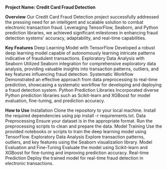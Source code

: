 **Project Name: Credit Card Fraud Detection**

**Overview**
Our Credit Card Fraud Detection project successfully addressed the pressing need for an intelligent and scalable solution to combat electronic transaction fraud. Leveraging TensorFlow, Seaborn, and Python prediction libraries, we achieved significant milestones in enhancing fraud detection systems' accuracy, adaptability, and real-time capabilities.

**Key Features**
Deep Learning Model with TensorFlow
Developed a robust deep learning model capable of autonomously learning intricate patterns indicative of fraudulent transactions.
Exploratory Data Analysis with Seaborn
Utilized Seaborn integration for comprehensive exploratory data analysis, providing valuable insights into transaction patterns, outliers, and key features influencing fraud detection.
Systematic Workflow
Demonstrated an effective approach from data preprocessing to real-time prediction, showcasing a systematic workflow for developing and deploying a fraud detection system.
Python Prediction Libraries
Incorporated diverse Python prediction libraries such as Scikit-learn and XGBoost for model evaluation, fine-tuning, and prediction accuracy.

**How to Use**
Installation
Clone the repository to your local machine.
Install the required dependencies using pip install -r requirements.txt.
Data Preprocessing
Ensure your dataset is in the appropriate format.
Run the preprocessing scripts to clean and prepare the data.
Model Training
Use the provided notebooks or scripts to train the deep learning model using TensorFlow.
Exploratory Data Analysis
Explore transaction patterns, outliers, and key features using the Seaborn visualization library.
Model Evaluation and Fine-Tuning
Evaluate the model using Scikit-learn and XGBoost for fine-tuning and improving prediction accuracy.
Real-time Prediction
Deploy the trained model for real-time fraud detection in electronic transactions.

